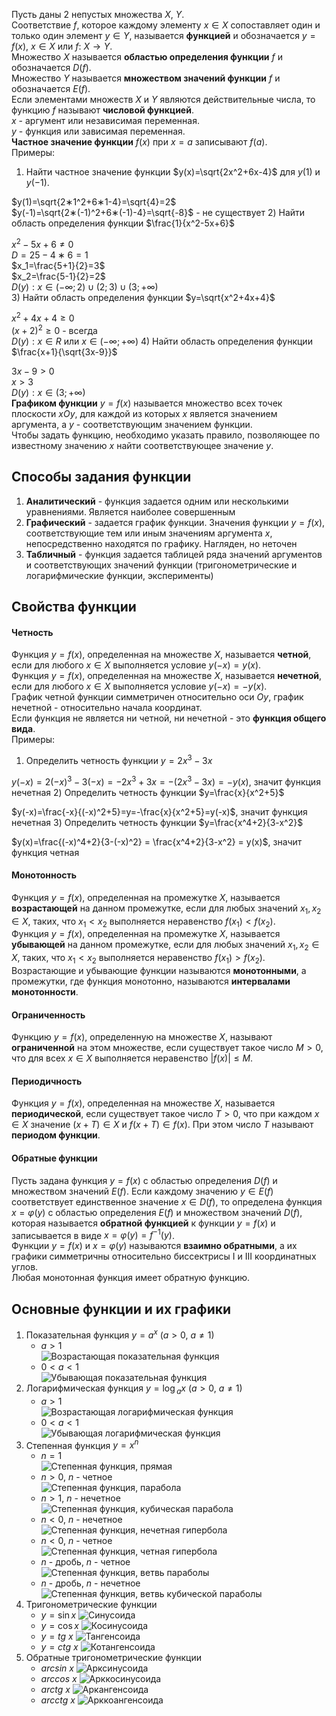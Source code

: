 Пусть даны 2 непустых множества $X$, $Y$.  
Соответствие $f$, которое каждому элементу $x \in X$ сопоставляет один и только один элемент $y \in Y$, называется **функцией** и обозначается $y=f(x),\ x \in X$ или $f:\ X \rightarrow Y$.  
Множество $X$ называется **областью определения функции** $f$ и обозначается $D(f)$.  
Множество $Y$ называется **множеством значений функции** $f$ и обозначается $E(f)$.  
Если элементами множеств $X$ и $Y$ являются действительные числа, то функцию $f$ называют **числовой функцией**.  
$x$ - аргумент или независимая переменная.  
$y$ - функция или зависимая переменная.  
**Частное значение функции** $f(x)$ при $x=a$ записывают $f(a)$.  
Примеры:  
1) Найти частное значение функции $y(x)=\sqrt{2x^2+6x-4}$ для $y(1)$ и $y(-1)$.
  
$y(1)=\sqrt{2∗1^2+6∗1-4}=\sqrt{4}=2$  
$y(-1)=\sqrt{2∗(-1)^2+6∗(-1)-4}=\sqrt{-8}$ - не существует
2) Найти область определения функции $\frac{1}{x^2-5x+6}$
  
$x^2-5x+6≠0$  
$D=25-4∗6=1$  
$x_1=\frac{5+1}{2}=3$  
$x_2=\frac{5-1}{2}=2$  
$D(y): x \in (-\infty;2)\cup(2;3)\cup(3;+\infty)$  
3) Найти область определения функции $y=\sqrt{x^2+4x+4}$
  
$x^2+4x+4\geq0$  
$(x+2)^2\geq0$ - всегда  
$D(y): x \in R$ или $x \in (-\infty;+\infty)$
4) Найти область определения функции $\frac{x+1}{\sqrt{3x-9}}$
  
$3x-9>0$  
$x>3$  
$D(y): x \in (3; +\infty)$  
**Графиком функции** $y=f(x)$ называется множество всех точек плоскости $xOy$, для каждой из которых $x$ является значением аргумента, а $y$ - соответствующим значением функции.  
Чтобы задать функцию, необходимо указать правило, позволяющее по известному значению $x$ найти соответствующее значение $y$.  
## Способы задания функции
1. **Аналитический** - функция задается одним или несколькими уравнениями. Является наиболее совершенным
2. **Графический** - задается график функции. Значения функции $y=f(x)$, соответствующие тем или иным значениям аргумента $x$, непосредственно находятся по графику. Нагляден, но неточен
3. **Табличный** - функция задается таблицей ряда значений аргументов и соответствующих значений функции (тригонометрические и логарифмические функции, эксперименты)
## Свойства функции
#### Четность
Функция $y=f(x)$, определенная на множестве $X$, называется **четной**, если для любого $x \in X$ выполняется условие $y(-x)=y(x)$.  
Функция $y=f(x)$, определенная на множестве $X$, называется **нечетной**, если для любого $x \in X$ выполняется условие $y(-x)=-y(x)$.  
График четной функции симметричен относительно оси $Oy$, график нечетной - относительно начала координат.  
Если функция не является ни четной, ни нечетной - это **функция общего вида**.  
Примеры:  
1) Определить четность функции $y=2x^3-3x$
  
$y(-x)=2(-x)^3-3(-x)=-2x^3+3x=-(2x^3-3x)=-y(x)$, значит функция нечетная
2) Определить четность функции $y=\frac{x}{x^2+5}$
  
$y(-x)=\frac{-x}{(-x)^2+5}=y=-\frac{x}{x^2+5}=y(-x)$, значит функция нечетная
3) Определить четность функции $y=\frac{x^4+2}{3-x^2}$
  
$y(x)=\frac{(-x)^4+2}{3-(-x)^2} = \frac{x^4+2}{3-x^2} = y(x)$, значит функция четная
#### Монотонность
Функция $y=f(x)$, определенная на промежутке $X$, называется **возрастающей** на данном промежутке, если для любых значений $x_1, x_2 \in X$, таких, что $x_1<x_2$ выполняется неравенство $f(x_1)<f(x_2)$.  
Функция $y=f(x)$, определенная на промежутке $X$, называется **убывающей** на данном промежутке, если для любых значений $x_1, x_2 \in X$, таких, что $x_1<x_2$ выполняется неравенство $f(x_1)>f(x_2)$.  
Возрастающие и убывающие функции называются **монотонными**, а промежутки, где функция монотонно, называются **интервалами монотонности**.  
#### Ограниченность
Функцию $y=f(x)$, определенную на множестве $X$, называют **ограниченной** на этом множестве, если существует такое число $M>0$, что для всех $x \in X$ выполняется неравенство $|f(x)|\leq M$.  
#### Периодичность
Функция $y=f(x)$, определенная на множестве $X$, называется **периодической**, если существует такое число $T>0$, что при каждом $x \in X$ значение $(x+T) \in X$ и $f(x+T) \in f(x)$. При этом число $T$ называют **периодом функции**.
#### Обратные функции
Пусть задана функция $y=f(x)$ с областью определения $D(f)$ и множеством значений $E(f)$. Если каждому значению $y \in E(f)$ соответствует единственное значение $x \in D(f)$, то определена функция $x=φ(y)$ с областью определения $E(f)$ и множеством значений $D(f)$, которая называется **обратной функцией** к функции $y=f(x)$ и записывается в виде $x=φ(y)=f^{-1}(y)$.  
Функции $y=f(x)$ и $x=φ(y)$ называются **взаимно обратными**, а их графики симметричны относительно биссектрисы I и III координатных углов.  
Любая монотонная функция имеет обратную функцию.
## Основные функции и их графики
1) Показательная функция $y=a^x$ ($a>0$, $a\neq1$)
	- $a>1$  
		![Возрастающая показательная функция](../Pictures/01_01.%20Возрастающая%20показательная%20функция.png)
	- $0<a<1$  
		![Убывающая показательная функция](../Pictures/01_02.%20Убывающая%20показательная%20функция.png)
2) Логарифмическая функция $y=\log{_ax}$ ($a>0$, $a\neq1$)
	- $a>1$  
		![Возрастающая логарифмическая функция](../Pictures/01_03.%20Возрастающая%20логарифмическая%20функция.png)
	- $0<a<1$  
		![Убывающая логарифмическая функция](../Pictures/01_04.%20Убывающая%20логарифмическая%20функция.png)
3) Степенная функция $y=x^n$
	- $n=1$  
		![Степенная функция, прямая](01_05.%20Степенная%20функция,%20прямая.png)
	- $n>0$, $n$ - четное  
		![Степенная функция, парабола](../Pictures/01_06.%20Степенная%20функция,%20парабола.png)
	- $n>1$, $n$ - нечетное  
		![Степенная функция, кубическая парабола](../Pictures/01_07.%20Степенная%20функция,%20кубическая%20парабола.png)
	- $n<0$, $n$ - нечетное  
		![Степенная функция, нечетная гипербола](01_08.%20Степенная%20функция,%20нечетная%20гипербола.png)
	- $n<0$, $n$ - четное  
		![Степенная функция, четная гипербола](01_09.%20Степенная%20функция,%20четная%20гипербола.png)
	- $n$ - дробь, $n$ - четное  
		![Степенная функция, ветвь параболы](../Pictures/01_10.%20Степенная%20функция,%20ветвь%20параболы.png)
	- $n$ - дробь, $n$ - нечетное  
		![Степенная функция, ветвь кубической параболы](../Pictures/01_11.%20Степенная%20функция,%20ветвь%20кубической%20параболы.png)
4) Тригонометрические функции
	- $y=\sin{x}$
		![Синусоида](../Pictures/01_12.%20Синусоида.png)
	- $y=\cos{x}$
		![Косинусоида](../Pictures/01_13.%20Косинусоида.png)
	- $y=tg\ x$
		![Тангенсоида](../Pictures/01_14.%20Тангенсоида.png)
	- $y=ctg\ x$
		![Котангенсоида](../Pictures/01_15.%20Котангенсоида.png)
5) Обратные тригонометрические функции
	- $arcsin\ x$
		![Арксинусоида](../Pictures/01_16.%20Арксинусоида.png)
	- $arccos\ x$
		![Арккосинусоида](../Pictures/01_17.%20Арккосинусоида.png)
	- $arctg\ x$
		![Аркангенсоида](../Pictures/01_18.%20Арктангенсоида.png)
	- $arcctg\ x$
		![Арккоангенсоида](../Pictures/01_19.%20Арккотангенсоида.png)